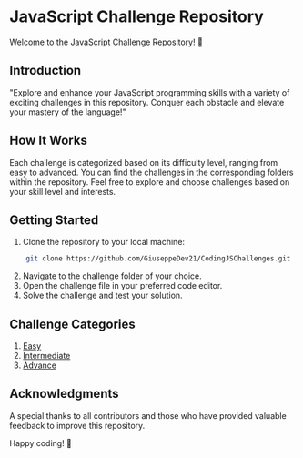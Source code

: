 # JavaScript Challenge Repository

Welcome to the JavaScript Challenge Repository! 🚀

## Introduction
"Explore and enhance your JavaScript programming skills with a variety of exciting challenges in this repository. Conquer each obstacle and elevate your mastery of the language!"

## How It Works
Each challenge is categorized based on its difficulty level, ranging from easy to advanced. You can find the challenges in the corresponding folders within the repository. Feel free to explore and choose challenges based on your skill level and interests.

## Getting Started
1. Clone the repository to your local machine:
``` bash
    git clone https://github.com/GiuseppeDev21/CodingJSChallenges.git
```
2. Navigate to the challenge folder of your choice.
3. Open the challenge file in your preferred code editor.
4. Solve the challenge and test your solution.

## Challenge Categories
 1. [Easy](aoeaoe)
 2. [Intermediate]()
 3. [Advance]()

## Acknowledgments
A special thanks to all contributors and those who have provided valuable feedback to improve this repository.

Happy coding! 🚀